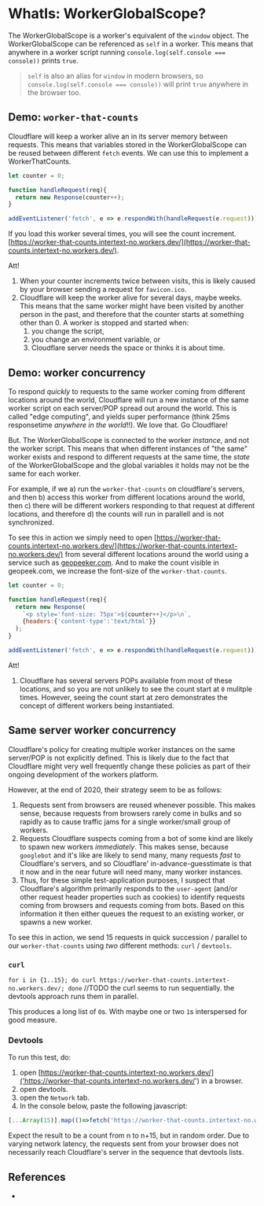 # WhatIs: WorkerGlobalScope?

The WorkerGlobalScope is a worker's equivalent of the `window` object. The WorkerGlobalScope can be referenced as `self` in a worker. This means that anywhere in a worker script running `console.log(self.console === console))` prints `true`.

> `self` is also an alias for `window` in modern browsers, so `console.log(self.console === console))` will print `true` anywhere in the browser too.  

## Demo: `worker-that-counts`

Cloudflare will keep a worker alive an in its server memory between requests. This means that variables stored in the WorkerGlobalScope can be reused between different `fetch` events. We can use this to implement a WorkerThatCounts.

```javascript
let counter = 0;

function handleRequest(req){
  return new Response(counter++);
} 

addEventListener('fetch', e => e.respondWith(handleRequest(e.request)));
```

If you load this worker several times, you will see the count increment. [https://worker-that-counts.intertext-no.workers.dev/](https://worker-that-counts.intertext-no.workers.dev/).

Att!
1. When your counter increments twice between visits, this is likely caused by your browser sending a request for `favicon.ico`.
2. Cloudflare will keep the worker alive for several days, maybe weeks. This means that the same worker might have been visited by another person in the past, and therefore that the counter starts at something other than 0. A worker is stopped and started when:
   1. you change the script,  
   2. you change an environment variable, or
   3. Cloudflare server needs the space or thinks it is about time. 

## Demo: worker concurrency

To respond *quickly* to requests to the same worker coming from different locations around the world, Cloudflare will run a new instance of the same worker script on each server/POP spread out around the world. This is called "edge computing", and yields super performance (think 25ms responsetime *anywhere in the world*!!). We love that. Go Cloudflare!

But. The WorkerGlobalScope is connected to the worker *instance*, and not the worker script. This means that when different instances of "the same" worker exists and respond to different requests at the same time, the *state* of the WorkerGlobalScope and the global variables it holds may not be the same for each worker.

For example, if we a) run the `worker-that-counts` on cloudflare's servers, and then b) access this worker from different locations around the world, then c) there will be different workers responding to that request at different locations, and therefore d) the counts will run in parallell and is not synchronized. 

To see this in action we simply need to open [https://worker-that-counts.intertext-no.workers.dev/](https://worker-that-counts.intertext-no.workers.dev/) from several different locations around the world using a service such as [geopeeker.com](https://geopeeker.com). And to make the count visible in geopeek.com, we increase the font-size of the `worker-that-counts`.

```javascript
let counter = 0;

function handleRequest(req){
  return new Response(
    `<p style='font-size: 75px'>${counter++}</p>\n`,
    {headers:{'content-type':'text/html'}}
  );
}

addEventListener('fetch', e => e.respondWith(handleRequest(e.request)));
```

Att!
1. Cloudflare has several servers POPs available from most of these locations, and so you are not unlikely to see the count start at `0` mulitple times. However, seeing the count start at zero demonstrates the concept of different workers being instantiated.

## Same server worker concurrency 

Cloudflare's policy for creating multiple worker instances on the same server/POP is not explicitly defined. This is likely due to the fact that Cloudflare might very well frequently change these policies as part of their ongoing development of the workers platform.

However, at the end of 2020, their strategy seem to be as follows:
1. Requests sent from browsers are reused whenever possible. This makes sense, because requests from browsers rarely come in bulks and so rapidly as to cause traffic jams for a single worker/small group of workers.
2. Requests Cloudflare suspects coming from a bot of some kind are likely to spawn new workers *immediately*. This makes sense, because `googlebot` and it's like are likely to send many, many requests *fast* to Cloudflare's servers, and so Cloudflare' in-advance-guesstimate is that it now and in the near future will need many, many worker instances.
3. Thus, for these simple test-application purposes, I suspect that Cloudflare's algorithm primarily responds to the `user-agent` (and/or other request header properties such as cookies) to identify requests coming from browsers and requests coming from bots. Based on this information it then either queues the request to an existing worker, or spawns a new worker.

To see this in action, we send 15 requests in quick succession / parallel to our `worker-that-counts` using *two* different methods: `curl` / `devtools`.  

### `curl`

`for i in {1..15}; do curl https://worker-that-counts.intertext-no.workers.dev/; done`
//TODO the curl seems to run sequentially. the devtools approach runs them in parallel. 

This produces a long list of `0`s. With maybe one or two `1`s interspersed for good measure.

### Devtools

To run this test, do:
1. open [https://worker-that-counts.intertext-no.workers.dev/]('https://worker-that-counts.intertext-no.workers.dev/') in a browser.
2. open devtools.
3. open the `Network` tab.
4. In the console below, paste the following javascript:
```javascript
[...Array(15)].map(()=>fetch('https://worker-that-counts.intertext-no.workers.dev/'));
```

Expect the result to be a count from n to n+15, but in random order. Due to varying network latency, the requests sent from your browser does not necessarily reach Cloudflare's server in the sequence that devtools lists.

## References

 *